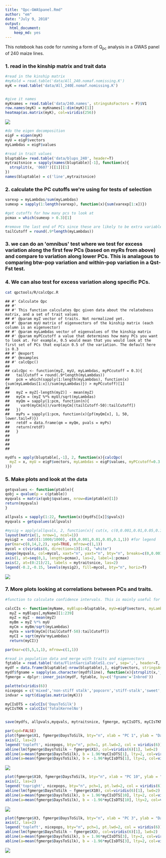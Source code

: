 ```yaml
---
title: "Qpc-GWASpanel.Rmd"
author: "em"
date: "July 9, 2018"
output:
  html_document:
    keep_md: yes
---
```




This notebook has code for running a form of Q<sub>pc</sub> analysis in a GWAS panel of 240 maize lines. 

### 1. read in the kinship matrix and trait data


```r
#read in the kinship matrix
#myKold = read.table('data/All_240.nomaf.nomissing.K')
myK = read.table('data/All_240E.nomaf.nomissing.K')


#give it names
myKnames = read.table('data/240.names', stringsAsFactors = F)$V1
row.names(myK) = myKnames[1:dim(myK)[1]]
heatmap(as.matrix(myK), col=viridis(256))
```

![](Qpc-GWASpanel_files/figure-html/readinandprocessdata-1.png)<!-- -->

```r
#do the eigen decomposition
eigF = eigen(myK)
myU = eigF$vectors
myLambdas = eigF$values

#read in trait values
bluptable= read.table('data/blups_240', header=T)
mytraitsnice = sapply(names(bluptable)[-1], function(x){
  strsplit(x, '0607')[[1]][1]
})
names(bluptable) = c('line',mytraitsnice)
```

### 2. calculate the PC cutoffs we're using for tests of selection


```r
varexp = myLambdas/sum(myLambdas)
sumexp = sapply(1:length(varexp), function(x){sum(varexp[1:x])})

#get cutoffs for how many pcs to look at
pcmax = which(sumexp > 0.3)[1]

#remove the last end of PCs since these are likely to be extra variable
tailCutoff = round(.9*length(myLambdas))
```

### 3. we can do an 'omnibus' test where we test for excess variation along the first few PCs (based on myRs from above) and compare to variation along lower PCs. This is analagous to comparing btw-pop variation and within-pop variation in a Qst-Fst test.

### 4. We can also test for excess variation along specific PCs.

```bash
cat qpctools/R/calcQpc.R
```

```
## #' Calculate Qpc
## #'
## #' This function calculates Qpc given data about the relatedness matrix, and a set of trait values
## #' @param myZ vector of traits. Not normalized yet.
## #' @param myU matrix of eigenvectors of the kinship matrix (each column is an eigenvector)
## #' @param myLambdas vector of eigenvalues of the kinship matrix 
## #' @param myPCcutoff a value that determines how many PCs you want to look at. For example, 0.5 would mean that you would look at the first set of PCs that explain 0.5 of the variation. The default here is 0.3
## #' @export
## #' @examples
## #' calcQpc()
## 
## calcQpc <- function(myZ, myU, myLambdas, myPCcutoff = 0.3){
##   tailCutoff = round(.9*length(myLambdas))
##   pcm = which(sapply(1:length(myLambdas), function(x){sum(myLambdas[1:x])/sum(myLambdas)}) > myPCcutoff)[1]
##   
##   myZ = myZ[-length(myZ)] - mean(myZ)
##   myCm = (myZ %*% myU)/sqrt(myLambdas)
##   myQm = sapply(1:pcm, function(n){
##     var0(myCm[n])/var0(myCm[(tailCutoff-50):tailCutoff])
##   })
##   myPs = sapply(1:pcm, function(x){pf(myQm[x], 1, 50, lower.tail=F)})
##   retdf = data.frame(qm = myQm, pvals = myPs)
##   return(retdf)
##   }
## 
## 
## 
## 
```


```r
mydfs = apply(bluptable[,-1], 2, function(x){calcQpc(
  myZ = x, myU = eigF$vectors, myLambdas = eigF$values, myPCcutoff=0.3
)})
```


### 5. Make plots and look at the data


```r
getqvalues <- function(ptable){
qobj = qvalue(p = c(ptable))
myqvals = matrix(qobj$qvalues, nrow=dim(ptable)[1])
return(myqvals)
}

allpvals = sapply(1:22, function(x){mydfs[[x]]$pvals})
myqvals = getqvalues(allpvals)

#mysig = apply(allqvals, 2, function(x){ cut(x, c(0,0.001,0.01,0.05,0.1,1), labels=F)})
layout(matrix(1, nrow=1, ncol=1))
mysig2 =  cut((1:1000/1000), c(0,0.001,0.01,0.05,0.1,1)) #for legend
par(mar=c(8,14,2,2), xpd=TRUE, mfrow=c(1,1))
mycol = c(viridis(6, direction=1)[1:4], "white")
image(myqvals, col=mycol, xaxt="n", yaxt="n", bty="n", breaks=c(0,0.001,0.01,0.05,0.1,1))
axis(1, at=seq(0,1, length=pcmax), las=2, label=1:pcmax)
axis(2, at=(0:21)/21, labels = mytraitsnice, las=2)
legend(-0.2,-0.15, levels(mysig2), fill=mycol, bty="n", horiz=T)
```

![](Qpc-GWASpanel_files/figure-html/summarizeresults-1.png)<!-- -->

### 7. More plots looking at correlations between PCs and traits.


```r
#function to calculate confidence intervals. This is mainly useful for plotting and these do not go into the actual statistical test.

calcCIs <- function(myName, myBlups=bluptable, myU=eigF$vectors, myLambdas=eigF$values){
  myZ = myBlups[,myName][1:239]
  myZ = myZ - mean(myZ)
  myBm = myZ %*% myU
  myCm = myBm/sqrt(myLambdas)
  myVa = var0(myCm[(tailCutoff-50):tailCutoff])
  myCI = sqrt(myVa*myLambdas)
  return(myCI)}

par(mar=c(5,5,1,1), mfrow=c(1,1))

#read in population data and merge with traits and eigenvectors
fgtable = read.table('data/FlintGarciaTableS1.csv', sep=',', header=T, stringsAsFactors = F)
mydf = data.frame(bluptable[-nrow(bluptable),], eigF$vectors, stringsAsFactors = F)
mydf$fgname = sapply(as.character(mydf$line), function(x){strsplit(x,'_')[[1]][2]})
fgmerge = dplyr::inner_join(mydf, fgtable, by=c('fgname'='Inbred'))

palette(viridis(6))
nicepops = c('mixed','non-stiff stalk','popcorn','stiff-stalk','sweet','tropical')
indvar = sqrt(diag(as.matrix(myK)))

myCIsDTS = calcCIs('DaysToSilk')
myCIsTKN = calcCIs('TotalKernelNo')


save(mydfs, allpvals,myqvals, mytraitsnice, fgmerge, myCIsDTS, myCIsTKN,file="data/qpc-maize_results.rda")

par(xpd=FALSE)
plot(fgmerge$X1, fgmerge$DaysToSilk, bty="n", xlab = "PC 1", ylab = "Days to Female Flowering", yaxt="n", col=as.factor(fgmerge$Subpopulation), lwd=2)
axis(2, las=2)
legend('topleft', nicepops, bty="n", pch=1, pt.lwd=2, col = viridis(6))
abline(lm(fgmerge$DaysToSilk ~ fgmerge$X1), col=viridis(6)[1], lwd=2)
abline(a=mean(fgmerge$DaysToSilk), b = 1.96*myCIsDTS[1], lty=2, col=viridis(6)[3], lwd=2)
abline(a=mean(fgmerge$DaysToSilk), b = -1.96*myCIsDTS[1], lty=2, col=viridis(6)[3], lwd=2)
```

![](Qpc-GWASpanel_files/figure-html/pccor-1.png)<!-- -->

```r
plot(fgmerge$X10, fgmerge$DaysToSilk, bty="n", xlab = "PC 10", ylab = "Days to Female Flowering", yaxt="n", col=as.factor(fgmerge$Subpopulation), lwd=2)
axis(2, las=2)
legend('topright', nicepops, bty="n", pch=1, pt.lwd=2, col = viridis(6))
abline(lm(fgmerge$DaysToSilk ~ fgmerge$X10), col=viridis(6)[1], lwd=2)
abline(a=mean(fgmerge$DaysToSilk), b = 1.96*myCIsDTS[10], lty=2, col=viridis(6)[3], lwd=2)
abline(a=mean(fgmerge$DaysToSilk), b = -1.96*myCIsDTS[10], lty=2, col=viridis(6)[3], lwd=2)
```

![](Qpc-GWASpanel_files/figure-html/pccor-2.png)<!-- -->

```r
plot(fgmerge$X3, fgmerge$DaysToSilk, bty="n", xlab = "PC 3", ylab = "Days to Female Flowering", yaxt="n", col=as.factor(fgmerge$Subpopulation), lwd=2)
axis(2, las=2)
legend('topleft', nicepops, bty="n", pch=1, pt.lwd=2, col = viridis(6))
abline(lm(fgmerge$DaysToSilk ~ fgmerge$X3), col=viridis(6)[1], lwd=2)
abline(a=mean(fgmerge$DaysToSilk), b = 1.96*myCIsDTS[3], lty=2, col=viridis(6)[3], lwd=2)
abline(a=mean(fgmerge$DaysToSilk), b = -1.96*myCIsDTS[3], lty=2, col=viridis(6)[3], lwd=2)
```

![](Qpc-GWASpanel_files/figure-html/pccor-3.png)<!-- -->
